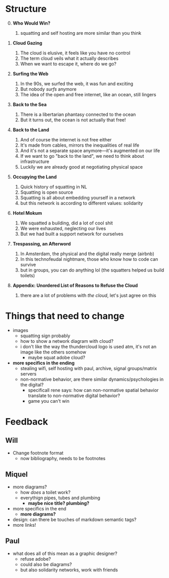 # Structure

0. **Who Would Win?**
   1. squatting and self hosting are more similar than you think

1. **Cloud Gazing**
   1. The cloud is elusive, it feels like you have no control
   2. The term cloud veils what it actually describes
   3. When we want to escape it, where do we go?
2. **Surfing the Web**
   1. In the 90s, we surfed the web, it was fun and exciting
   2. But nobody *surfs* anymore
   3. The idea of the open and free internet, like an ocean, still lingers
3. **Back to the Sea**
   1. There is a libertarian phantasy connected to the ocean
   1. But it turns out, the ocean is not actually that free!
4. **Back to the Land**
   1. And of course the internet is not free either
   2. It's made from cables, mirrors the inequalities of real life
   3. And it's not a separate space anymore—it's augmented on our life
   4. If we want to go "back to the land", we need to think about infrastructure
   4. Luckily we are already good at negotiating physical space
5. **Occupying the Land**
   1. Quick history of squatting in NL
   2. Squatting is open source
   3. Squatting is all about embedding yourself in a network
   4. but this network is according to different values: solidarity
6. **Hotel Mokum**
   1. We squatted a building, did a lot of cool shit
   2. We were exhausted, neglecting our lives
   3. But we had built a support network for ourselves
7. **Trespassing, an Afterword**
   1. In Amsterdam, the physical and the digital really merge (airbnb)
   2. In this technofeudal nightmare, those who know how to code can survive
   3. but in groups, you can do anything lol (the squatters helped us build toilets)
8. **Appendix: Unordered List of Reasons to Refuse the Cloud**
   1. there are a lot of problems with *the cloud*, let's just agree on this

# Things that need to change

- images
  - squatting sign probably
  - how to show a network diagram with cloud?
  - i don't like the way the thundercloud logo is used atm, it's not an image like the others somehow
    - maybe squat adobe cloud?
- **more specifics in the ending**
  - stealing wifi, self hosting with paul, archive, signal groups/matrix servers
  - non-normative behavior, are there similar dynamics/psychologies in the digital?
    - specificall rene says: how can non-normative spatial behavior translate to non-normative digital behavior?
    - game you can't win

# Feedback

## Will

- Change footnote format
  - now bibliography, needs to be footnotes

## Miquel

- more diagrams?
  - how *does* a toilet work?
  - everythign pipes, tubes and plumbing
    - **maybe nice title? plumbing?**
- more specifics in the end
  - **more diagrams?**
- design: can there be touches of markdown semantic tags?
- more links!

## Paul

- what does all of this mean as a graphic designer?
  - refuse adobe?
  - could also be diagrams?
  - but also solidarity networks, work with friends